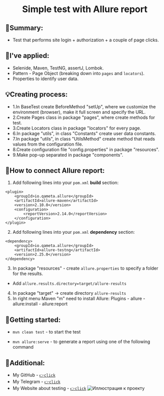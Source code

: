 <h1 align="center"> Simple test with Allure report </h1>

## 💬Summary:
* Test that performs site login + authorization + a couple of page clicks.



## 📢I've applied:

- Selenide, Maven, TestNG, assertJ, Lombok.
- Pattern - Page Object (breaking down into `pages` and `locators`).
- Properties to identify user data.

## 💡Creating process:

- 1.In BaseTest create BeforeMethod "setUp", where we customize the environment (browser), make it full screen and specify the URL.
- 2.Create Pages class in package "pages", where create methods for test.
- 3.Create Locators class in package "locators" for every page.
- 6.In package "utils", in class "Constants" create user data constants.
- 7.In package "utils", in class "UtilsMethod" create method that reads values from the configuration file. 
- 8.Create configuration file "config.properties" in package "resources".
- 9.Make pop-up separated in package "components".

## 📌How to connect Allure report:

1. Add following lines into your `pom.xml` **build** section:
```
<plugin>
	<groupId>io.qameta.allure</groupId>
	<artifactId>allure-maven</artifactId>
	<version>2.10.0</version>
	<configuration>
		<reportVersion>2.14.0</reportVersion>
	</configuration>
</plugin>
```

2. Add following lines into your `pom.xml` **dependency** section:
```
<dependency>
    <groupId>io.qameta.allure</groupId>
    <artifactId>allure-testng</artifactId>
    <version>2.25.0</version>
</dependency>

```

3. In package "resources" - create `allure.properties` to specify a folder for the results.
* Add `allure.results.directory=target/allure-results`
4. In package "target" -> create directory `allure-results`
5. In right menu Maven "m" need to install Allure: Plugins - allure - allure:install - allure:report

## 🚀Getting started:

* `mvn clean test` - to start the test

* `mvn allure:serve` - to generate a report using one of the following command

## 🔗Additional:

- My GitHub - [`👉click`](https://github.com/nick8787)
- Мy Telegram - [`👉click`](https://t.me/nick8787)
- Мy Website about testing - [`👉click`](https://www.testing87.online/)
  ![Иллюстрация к проекту](https://www.testing87.online/img/graphics/about/testing87logohome.jpeg)